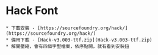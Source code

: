 # Hack Font
	* 下載安裝 - [https://sourcefoundry.org/hack/](https://sourcefoundry.org/hack/)
	* 備用下載 - [Hack-v3.003-ttf.zip](Hack-v3.003-ttf.zip)
	* 解開壓縮，會有四個字型檔案，依序點開，就有看到安裝鈕
